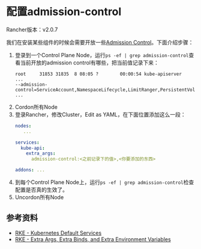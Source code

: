 # 配置admission-control

Rancher版本：v2.0.7

我们在安装某些组件的时候会需要开放一些[Admission Control][k8s-admission-control]。下面介绍步骤：

1. 登录到一个Control Plane Node，运行`ps -ef | grep admission-control`查看当前开放的admission control有哪些，把当前值记录下来：
   ```
   root     31853 31835  8 08:05 ?        00:00:54 kube-apiserver
   ...
   --admission-control=ServiceAccount,NamespaceLifecycle,LimitRanger,PersistentVolumeLabel,DefaultStorageClass,ResourceQuota,DefaultTolerationSeconds
   ...
   ```
1. Cordon所有Node
1. 登录Rancher，修改Cluster，Edit as YAML，在下面位置添加这么一段：
   ```yaml
   nodes:
      ...
   
   services:
     kube-api:
       extra_args:
         admission-control:<之前记录下的值>,<你要添加的东西>
   
   addons: ...
   ```
1. 到每个Control Plane Node上，运行`ps -ef | grep admission-control`检查配置是否真的生效了。
1. Uncordon所有Node

## 参考资料

* [RKE - Kubernetes Default Services][rke-services]
* [RKE - Extra Args, Extra Binds, and Extra Environment Variables][rke-services-extras]

[rancher-install]: install.md
[k8s-admission-control]: https://kubernetes.io/docs/reference/access-authn-authz/admission-controllers/
[rke-services]: https://rancher.com/docs/rke/v0.1.x/en/config-options/services/
[rke-services-extras]: https://rancher.com/docs/rke/v0.1.x/en/config-options/services/services-extras/

